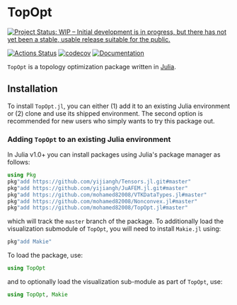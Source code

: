 # TopOpt

[![Project Status: WIP – Initial development is in progress, but there has not yet been a stable, usable release suitable for the public.](https://www.repostatus.org/badges/latest/wip.svg)](https://www.repostatus.org/#wip)
<!-- [![Build Status](https://travis-ci.org/YingboMa/SafeTestsets.jl.svg?branch=master)](https://travis-ci.org/mohamed82008/TopOpt.jl) -->
[![Actions Status](https://github.com/mohamed82008/TopOpt.jl/workflows/CI/badge.svg)](https://github.com/mohamed82008/TopOpt.jl/actions)
[![codecov](https://codecov.io/gh/mohamed82008/TopOpt.jl/branch/master/graph/badge.svg)](https://codecov.io/gh/mohamed82008/TopOpt.jl)
[![Documentation](https://img.shields.io/badge/doc-latest-blue.svg)](https://mohamed82008.github.io/TopOpt.jl/dev)

`TopOpt` is a topology optimization package written in [Julia](https://github.com/JuliaLang/julia).

## Installation

To install `TopOpt.jl`, you can either (1) add it to an existing Julia environment or (2) clone and use its shipped environment.
The second option is recommended for new users who simply wants to try this package out.

### Adding `TopOpt` to an existing Julia environment

In Julia v1.0+ you can install packages using Julia's package manager as follows:

```julia
using Pkg
pkg"add https://github.com/yijiangh/Tensors.jl.git#master"
pkg"add https://github.com/yijiangh/JuAFEM.jl.git#master"
pkg"add https://github.com/mohamed82008/VTKDataTypes.jl#master"
pkg"add https://github.com/mohamed82008/Nonconvex.jl#master"
pkg"add https://github.com/mohamed82008/TopOpt.jl#master"
```

which will track the `master` branch of the package. To additionally load the visualization submodule of `TopOpt`, you will need to install `Makie.jl` using:

```julia
pkg"add Makie"
```

To load the package, use:

```julia
using TopOpt
```

and to optionally load the visualization sub-module as part of `TopOpt`, use:

```julia
using TopOpt, Makie
```

